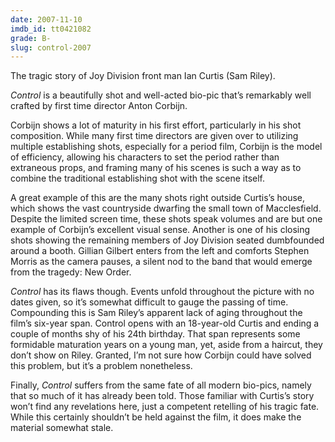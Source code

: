 ```yaml
---
date: 2007-11-10
imdb_id: tt0421082
grade: B-
slug: control-2007
---
```


The tragic story of Joy Division front man Ian Curtis (Sam Riley).

_Control_ is a beautifully shot and well-acted bio-pic that’s remarkably well crafted by first time director Anton Corbijn.

Corbijn shows a lot of maturity in his first effort, particularly in his shot composition. While many first time directors are given over to utilizing multiple establishing shots, especially for a period film, Corbijn is the model of efficiency, allowing his characters to set the period rather than extraneous props, and framing many of his scenes is such a way as to combine the traditional establishing shot with the scene itself.

A great example of this are the many shots right outside Curtis’s house, which shows the vast countryside dwarfing the small town of Macclesfield. Despite the limited screen time, these shots speak volumes and are but one example of Corbijn’s excellent visual sense. Another is one of his closing shots showing the remaining members of Joy Division seated dumbfounded around a booth. Gillian Gilbert enters from the left and comforts Stephen Morris as the camera pauses, a silent nod to the band that would emerge from the tragedy: New Order.

_Control_ has its flaws though. Events unfold throughout the picture with no dates given, so it’s somewhat difficult to gauge the passing of time. Compounding this is Sam Riley’s apparent lack of aging throughout the film’s six-year span. Control opens with an 18-year-old Curtis and ending a couple of months shy of his 24th birthday. That span represents some formidable maturation years on a young man, yet, aside from a haircut, they don’t show on Riley. Granted, I’m not sure how Corbijn could have solved this problem, but it’s a problem nonetheless.

Finally, _Control_ suffers from the same fate of all modern bio-pics, namely that so much of it has already been told. Those familiar with Curtis’s story won’t find any revelations here, just a competent retelling of his tragic fate. While this certainly shouldn’t be held against the film, it does make the material somewhat stale.
